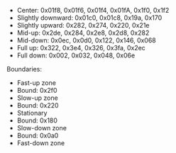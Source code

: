 
* Center: 0x01f8, 0x01f6, 0x01f4, 0x01fA, 0x1f0, 0x1f2
* Slightly downward: 0x01c0, 0x01c8, 0x19a, 0x170
* Slightly upward: 0x282, 0x274, 0x220, 0x21e
* Mid-up: 0x2de, 0x284, 0x2e8, 0x2d8, 0x282
* Mid-down: 0x0ec, 0x0d0, 0x122, 0x146, 0x068
* Full up: 0x322, 0x3e4, 0x326, 0x3fa, 0x2ec
* Full down: 0x002, 0x032, 0x048, 0x06e

Boundaries:
* Fast-up zone
* Bound: 0x2f0
* Slow-up zone
* Bound: 0x220
* Stationary
* Bound: 0x180
* Slow-down zone
* Bound: 0x0a0
* Fast-down zone